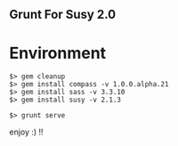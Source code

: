 Grunt For Susy 2.0
------------------

# Environment
```
$> gem cleanup  
$> gem install compass -v 1.0.0.alpha.21  
$> gem install sass -v 3.3.10 
$> gem install susy -v 2.1.3  

$> grunt serve  
```
enjoy :) !! 
